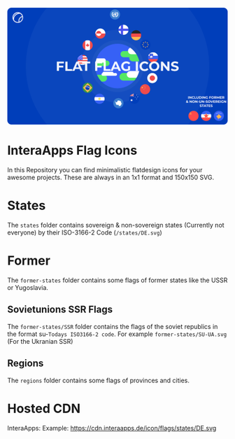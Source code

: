 <p align="center"><img src="BANNER.svg" width="1000"></p>

# InteraApps Flag Icons
In this Repository you can find minimalistic flatdesign icons for your awesome projects. These are always in an 1x1 format and 150x150 SVG.

# States
The `states` folder contains sovereign & non-sovereign states (Currently not everyone) by their ISO-3166-2 Code (`/states/DE.svg`)

# Former
The `former-states` folder contains some flags of former states like the USSR or Yugoslavia.

## Sovietunions SSR Flags
The `former-states/SSR` folder contains the flags of the soviet republics in the format su-`Todays ISO3166-2 code`. For example `former-states/SU-UA.svg` (For the Ukranian SSR)

## Regions
The `regions` folder contains some flags of provinces and cities.


# Hosted CDN
InteraApps:
Example: https://cdn.interaapps.de/icon/flags/states/DE.svg